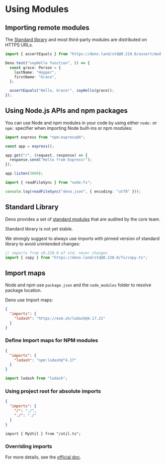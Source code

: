 # Using Modules

## Importing remote modules

The [Standard library](https://deno.land/std@0.219.0) and most third-party modules are distributed on HTTPS URLs.

```ts
import { assertEquals } from "https://deno.land/std@0.219.0/assert/mod.ts";

Deno.test("sayHello function", () => {
  const grace: Person = {
    lastName: "Hopper",
    firstName: "Grace",
  };

  assertEquals("Hello, Grace!", sayHello(grace));
});
```


## Using Node.js APIs and npm packages

You can use Node and npm modules in your code by using either `node:` or `npm:` specifier when importing Node built-ins or npm modules:

```ts
import express from "npm:express@4";

const app = express();

app.get("/", (request, response) => {
  response.send("Hello from Express!");
});

app.listen(3000);
```

```ts
import { readFileSync } from "node:fs";

console.log(readFileSync("deno.json", { encoding: "utf8" }));
```


## Standard Library

Deno provides a set of [standard modules](https://deno.land/std@0.220.1?doc=) that are audited by the core team.

Standard library is not yet stable.

We strongly suggest to always use imports with pinned version of standard library to avoid unintended changes:

```ts
// imports from v0.220.0 of std, never changes
import { copy } from "https://deno.land/std@0.220.0/fs/copy.ts";
```


## Import maps

Node and npm use `package.json` and the `node_modules` folder to resolve package location. 

Deno use Import maps:

```json filename="deno.json"
{
  "imports": {
    "lodash": "https://esm.sh/lodash@4.17.21"
  }
}
```

### Define Import maps for NPM modules
```json filename="deno.json"
{
  "imports": {
    "lodash": "npm:lodash@^4.17"
  }
}
```

```ts
import lodash from "lodash";
```

### Using project root for absolute imports
```json filename="deno.json"
{
  "imports": {
    "/": "./",
    "./": "./"
  }
}
```

```tsx
import { MyUtil } from "/util.ts";
```

### Overriding imports

For more details, see the [official doc](https://docs.deno.com/runtime/manual/basics/import_maps#overriding-imports).
